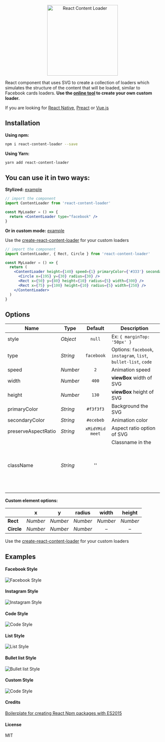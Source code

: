 <p align="center">
  <img width="230px" src="https://user-images.githubusercontent.com/4838076/31404417-65822d5e-add2-11e7-90c3-ce8cded1a02e.gif" alt="React Content Loader" title="React Content Loader" />
</p>

React component that uses SVG to create a collection of loaders which simulates the structure of the
content that will be loaded, similar to Facebook cards loaders. **Use the
[online tool](https://github.com/danilowoz/create-react-content-loader) to create your own custom
loader.**

If you are looking for
[React Native](https://github.com/virusvn/react-native-svg-animated-linear-gradient),
[Preact](https://github.com/bonitasoft/preact-content-loader) or
[Vue.js](https://github.com/LucasLeandro1204/vue-content-loading)

## Installation

**Using npm:**

```sh
npm i react-content-loader --save
```

**Using Yarn:**

```sh
yarn add react-content-loader
```

## You can use it in two ways:

**Stylized:** [example](#facebook-style)

```jsx
// import the component
import ContentLoader from 'react-content-loader'

const MyLoader = () => {
  return <ContentLoader type="facebook" />
}
```

**Or in custom mode:** [example](#custom-style)

Use the [create-react-content-loader](https://github.com/danilowoz/create-react-content-loader) for
your custom loaders

```jsx
// import the component
import ContentLoader, { Rect, Circle } from 'react-content-loader'

const MyLoader = () => {
  return (
    <ContentLoader height={140} speed={1} primaryColor={'#333'} secondaryColor={'#999'}>
      <Circle x={195} y={30} radius={30} />
      <Rect x={50} y={80} height={10} radius={5} width={300} />
      <Rect x={75} y={100} height={10} radius={5} width={250} />
    </ContentLoader>
  )
}
```

## Options

| Name                | Type     |     Default     | Description                                                     |
| ------------------- | -------- | :-------------: | --------------------------------------------------------------- |
| style               | _Object_ |     `null`      | Ex: `{ marginTop: '50px' }`                                     |
| type                | _String_ |   `facebook`    | Options: `facebook`, `instagram`, `list`, `bullet-list`, `code` |
| speed               | _Number_ |       `2`       | Animation speed                                                 |
| width               | _Number_ |      `400`      | **viewBox** width of SVG                                        |
| height              | _Number_ |      `130`      | **viewBox** height of SVG                                       |
| primaryColor        | _String_ |    `#f3f3f3`    | Background the SVG                                              |
| secondaryColor      | _String_ |    `#ecebeb`    | Animation color                                                 |
| preserveAspectRatio | _String_ | `xMidYMid meet` | Aspect ratio option of SVG                                      |
| className           | _String_ |       ''        | Classname in the <svg />                                        |

**Custom element options:**

|            | x        | y        | radius   |  width   |  height  |
| ---------- | -------- | -------- | -------- | :------: | :------: |
| **Rect**   | _Number_ | _Number_ | _Number_ | _Number_ | _Number_ |
| **Circle** | _Number_ | _Number_ | _Number_ |    –     |    –     |

Use the [create-react-content-loader](https://github.com/danilowoz/create-react-content-loader) for
your custom loaders

## Examples

#### Facebook Style

![Facebook Style](https://user-images.githubusercontent.com/4838076/34308760-ec55df82-e735-11e7-843b-2e311fa7b7d0.gif)

#### Instagram Style

![Instagram Style](https://cloud.githubusercontent.com/assets/4838076/22555637/749f9e26-e94b-11e6-84ff-83cd415c1eb9.gif)

#### Code Style

![Code Style](https://cloud.githubusercontent.com/assets/4838076/22555473/effa54c2-e94a-11e6-9128-9b608bcc69d9.gif)

#### List Style

![List Style](https://user-images.githubusercontent.com/2671660/27986068-7a0040d6-63f9-11e7-8e54-dcb220e42fd7.gif)

#### Bullet list Style

![Bullet list Style](https://user-images.githubusercontent.com/4838076/31998372-59817bac-b96e-11e7-8ef8-07f61670ee18.gif)

#### Custom Style

![Code Style](https://cloud.githubusercontent.com/assets/4838076/22760218/aa619f32-ee3c-11e6-9cd1-c4af9dd1278e.gif)

#### Credits

[Boilerplate for creating React Npm packages with ES2015](https://github.com/juliancwirko/react-npm-boilerplate)

#### License

MIT
